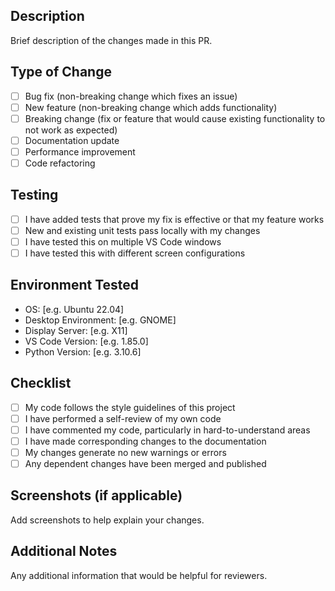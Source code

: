 ## Description
Brief description of the changes made in this PR.

## Type of Change
- [ ] Bug fix (non-breaking change which fixes an issue)
- [ ] New feature (non-breaking change which adds functionality)
- [ ] Breaking change (fix or feature that would cause existing functionality to not work as expected)
- [ ] Documentation update
- [ ] Performance improvement
- [ ] Code refactoring

## Testing
- [ ] I have added tests that prove my fix is effective or that my feature works
- [ ] New and existing unit tests pass locally with my changes
- [ ] I have tested this on multiple VS Code windows
- [ ] I have tested this with different screen configurations

## Environment Tested
- OS: [e.g. Ubuntu 22.04]
- Desktop Environment: [e.g. GNOME]
- Display Server: [e.g. X11]
- VS Code Version: [e.g. 1.85.0]
- Python Version: [e.g. 3.10.6]

## Checklist
- [ ] My code follows the style guidelines of this project
- [ ] I have performed a self-review of my own code
- [ ] I have commented my code, particularly in hard-to-understand areas
- [ ] I have made corresponding changes to the documentation
- [ ] My changes generate no new warnings or errors
- [ ] Any dependent changes have been merged and published

## Screenshots (if applicable)
Add screenshots to help explain your changes.

## Additional Notes
Any additional information that would be helpful for reviewers.

